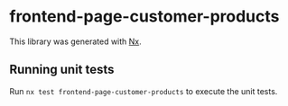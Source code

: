 # frontend-page-customer-products

This library was generated with [Nx](https://nx.dev).

## Running unit tests

Run `nx test frontend-page-customer-products` to execute the unit tests.
